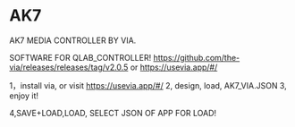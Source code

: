 # AK7
AK7 MEDIA CONTROLLER BY VIA.

SOFTWARE FOR QLAB_CONTROLLER!
https://github.com/the-via/releases/releases/tag/v2.0.5
or 
https://usevia.app/#/

1，install via, or visit https://usevia.app/#/
2, design, load, AK7_VIA.JSON
3, enjoy it!

4,SAVE+LOAD,LOAD, SELECT JSON OF APP FOR LOAD!

